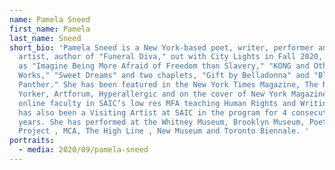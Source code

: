 ```yaml
---
name: Pamela Sneed
first_name: Pamela
last_name: Sneed
short_bio: 'Pamela Sneed is a New York-based poet, writer, performer and visual
  artist, author of "Funeral Diva," out with City Lights in Fall 2020, as well
  as "Imagine Being More Afraid of Freedom than Slavery," "KONG and Other
  Works," "Sweet Dreams" and two chaplets, "Gift by Belladonna" and "Black
  Panther." She has been featured in the New York Times Magazine, The New
  Yorker, Artforum, Hyperallergic and on the cover of New York Magazine. She is
  online faculty in SAIC’s low res MFA teaching Human Rights and Writing Art and
  has also been a Visiting Artist at SAIC in the program for 4 consecutive
  years. She has performed at the Whitney Museum, Brooklyn Museum, Poetry
  Project , MCA, The High Line , New Museum and Toronto Biennale. '
portraits:
  - media: 2020/09/pamela-sneed
---
```


